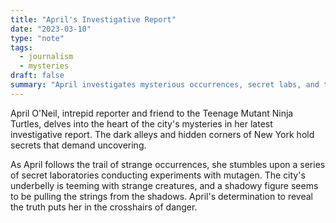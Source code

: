 ```yaml
---
title: "April's Investigative Report"
date: "2023-03-10"
type: "note"
tags:
  - journalism
  - mysteries
draft: false
summary: "April investigates mysterious occurrences, secret labs, and the Turtles' battle against hidden threats."
---
```


April O'Neil, intrepid reporter and friend to the Teenage Mutant Ninja Turtles, delves into the heart of the city's mysteries in her latest investigative report. The dark alleys and hidden corners of New York hold secrets that demand uncovering.

As April follows the trail of strange occurrences, she stumbles upon a series of secret laboratories conducting experiments with mutagen. The city's underbelly is teeming with strange creatures, and a shadowy figure seems to be pulling the strings from the shadows. April's determination to reveal the truth puts her in the crosshairs of danger.
